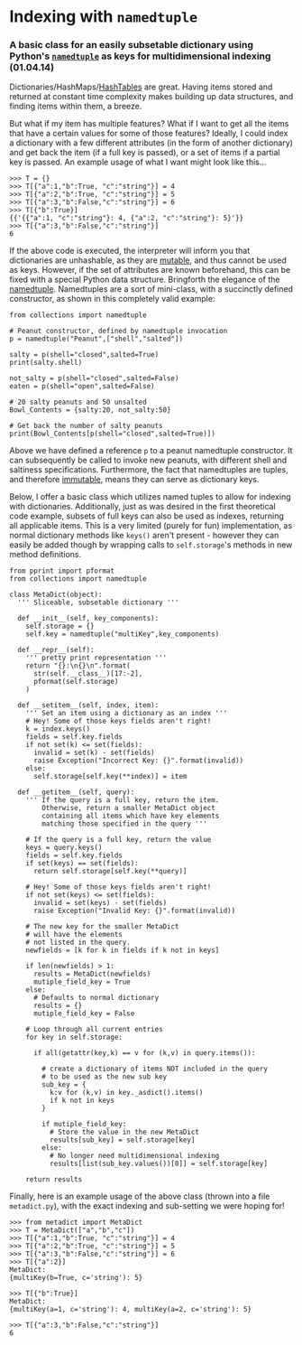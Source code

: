 # Indexing with `namedtuple`


### A basic class for an easily subsetable dictionary using Python's [`namedtuple`](http://docs.python.org/2/library/collections.html#namedtuple-factory-function-for-tuples-with-named-fields) as keys for multidimensional indexing (01.04.14)


Dictionaries/HashMaps/[HashTables](http://en.wikipedia.org/wiki/Hash_table) are great. Having items stored and returned at constant time complexity makes building up data structures, and finding items within them, a breeze.

But what if my item has multiple features? What if I want to get all the items that have a certain values for some of those features? Ideally, I could index a dictionary with a few different attributes (in the form of another dictionary) and get back the item (if a full key is passed), or a set of items if a partial key is passed. An example usage of what I want might look like this...

```language-python
>>> T = {}
>>> T[{"a":1,"b":True, "c":"string"}] = 4
>>> T[{"a":2,"b":True, "c":"string"}] = 5
>>> T[{"a":3,"b":False,"c":"string"}] = 6
>>> T[{"b":True}]
{{'{{"a":1, "c":"string"}: 4, {"a":2, "c":"string"}: 5}'}}
>>> T[{"a":3,"b":False,"c":"string"}]
6
```

If the above code is executed, the interpreter will inform you that dictionaries are unhashable, as they are [mutable](http://docs.python.org/2/reference/datamodel.html), and thus cannot be used as keys. However, if the set of attributes are known beforehand, this can be fixed with a special Python data structure. Bringforth the elegance of the [namedtuple](http://docs.python.org/2/library/collections.html#namedtuple-factory-function-for-tuples-with-named-fields). Namedtuples are a sort of mini-class, with a succinctly defined constructor, as shown in this completely valid example:

```language-python
from collections import namedtuple

# Peanut constructor, defined by namedtuple invocation
p = namedtuple("Peanut",["shell","salted"])

salty = p(shell="closed",salted=True)
print(salty.shell)

not_salty = p(shell="closed",salted=False)
eaten = p(shell="open",salted=False)

# 20 salty peanuts and 50 unsalted
Bowl_Contents = {salty:20, not_salty:50}

# Get back the number of salty peanuts
print(Bowl_Contents[p(shell="closed",salted=True)])
```

Above we have defined a reference `p` to a peanut namedtuple constructor. It can subsequently be called to invoke new peanuts, with different shell and saltiness specifications. Furthermore, the fact that namedtuples are tuples, and therefore [immutable](http://stackoverflow.com/questions/8056130/immutable-vs-mutable-types-python), means they can serve as dictionary keys.

Below, I offer a basic class which utilizes named tuples to allow for indexing with dictionaries. Additionally, just as was desired in the first theoretical code example, subsets of full keys can also be used as indexes, returning all applicable items. This is a very limited (purely for fun) implementation, as normal dictionary methods like `keys()` aren't present - however they can easily be added though by wrapping calls to `self.storage`'s methods in new method definitions.

```language-python
from pprint import pformat
from collections import namedtuple

class MetaDict(object):
  ''' Sliceable, subsetable dictionary '''
  
  def __init__(self, key_components):
    self.storage = {}
    self.key = namedtuple("multiKey",key_components)

  def __repr__(self):
    ''' pretty print representation '''
    return "{}:\n{}\n".format(
      str(self.__class__)[17:-2], 
      pformat(self.storage)
    )

  def __setitem__(self, index, item):
    ''' Set an item using a dictionary as an index '''
    # Hey! Some of those keys fields aren't right!
    k = index.keys()
    fields = self.key.fields
    if not set(k) <= set(fields):
      invalid = set(k) - set(fields)
      raise Exception("Incorrect Key: {}".format(invalid))
    else:
      self.storage[self.key(**index)] = item
    
  def __getitem__(self, query):
    ''' If the query is a full key, return the item. 
        Otherwise, return a smaller MetaDict object 
        containing all items which have key elements 
        matching those specified in the query '''   

    # If the query is a full key, return the value
    keys = query.keys()
    fields = self.key.fields
    if set(keys) == set(fields):
      return self.storage[self.key(**query)]

    # Hey! Some of those keys fields aren't right!
    if not set(keys) <= set(fields):
      invalid = set(keys) - set(fields)
      raise Exception("Invalid Key: {}".format(invalid))

    # The new key for the smaller MetaDict 
    # will have the elements
    # not listed in the query.
    newfields = [k for k in fields if k not in keys]

    if len(newfields) > 1:
      results = MetaDict(newfields)
      mutiple_field_key = True            
    else:
      # Defaults to normal dictionary
      results = {}
      mutiple_field_key = False

    # Loop through all current entries
    for key in self.storage:
      
      if all(getattr(key,k) == v for (k,v) in query.items()):
        
        # create a dictionary of items NOT included in the query
        # to be used as the new sub key
        sub_key = {
          k:v for (k,v) in key._asdict().items() 
          if k not in keys
        }      

        if mutiple_field_key:
          # Store the value in the new MetaDict
          results[sub_key] = self.storage[key]
        else:
          # No longer need multidimensional indexing
          results[list(sub_key.values())[0]] = self.storage[key]
      
    return results
```

Finally, here is an example usage of the above class (thrown into a file `metadict.py`), with the exact indexing and sub-setting we were hoping for! 

```
>>> from metadict import MetaDict
>>> T = MetaDict(["a","b","c"])
>>> T[{"a":1,"b":True, "c":"string"}] = 4
>>> T[{"a":2,"b":True, "c":"string"}] = 5
>>> T[{"a":3,"b":False,"c":"string"}] = 6
>>> T[{"a":2}]
MetaDict:
{multiKey(b=True, c='string'): 5}

>>> T[{"b":True}]
MetaDict:
{multiKey(a=1, c='string'): 4, multiKey(a=2, c='string'): 5}

>>> T[{"a":3,"b":False,"c":"string"}]
6
```